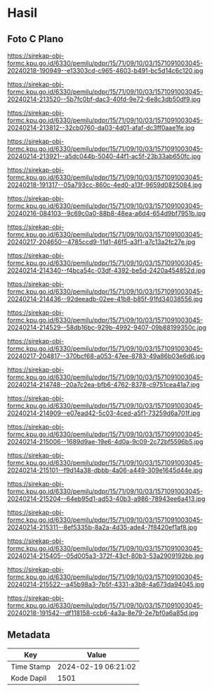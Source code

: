 # Hasil

## Foto C Plano

https://sirekap-obj-formc.kpu.go.id/6330/pemilu/pdpr/15/71/09/10/03/1571091003045-20240218-190949--e13303cd-c965-4603-b491-bc5d14c6c120.jpg

https://sirekap-obj-formc.kpu.go.id/6330/pemilu/pdpr/15/71/09/10/03/1571091003045-20240214-213520--5b7fc0bf-dac3-40fd-9e72-6e8c3db50df9.jpg

https://sirekap-obj-formc.kpu.go.id/6330/pemilu/pdpr/15/71/09/10/03/1571091003045-20240214-213812--32cb0760-da03-4d01-afaf-dc3ff0aae1fe.jpg

https://sirekap-obj-formc.kpu.go.id/6330/pemilu/pdpr/15/71/09/10/03/1571091003045-20240214-213921--a5dc044b-5040-44f1-ac5f-23b33ab650fc.jpg

https://sirekap-obj-formc.kpu.go.id/6330/pemilu/pdpr/15/71/09/10/03/1571091003045-20240218-191317--05a793cc-860c-4ed0-a13f-9659d0825084.jpg

https://sirekap-obj-formc.kpu.go.id/6330/pemilu/pdpr/15/71/09/10/03/1571091003045-20240216-084103--9c69c0a0-88b8-48ea-a6d4-654d9bf7951b.jpg

https://sirekap-obj-formc.kpu.go.id/6330/pemilu/pdpr/15/71/09/10/03/1571091003045-20240217-204650--4785ccd9-11d1-46f5-a3f1-a7c13a2fc27e.jpg

https://sirekap-obj-formc.kpu.go.id/6330/pemilu/pdpr/15/71/09/10/03/1571091003045-20240214-214340--f4bca54c-03df-4392-be5d-2420a454852d.jpg

https://sirekap-obj-formc.kpu.go.id/6330/pemilu/pdpr/15/71/09/10/03/1571091003045-20240214-214436--92deeadb-02ee-41b8-b85f-91fd34038556.jpg

https://sirekap-obj-formc.kpu.go.id/6330/pemilu/pdpr/15/71/09/10/03/1571091003045-20240214-214529--58db16bc-929b-4992-9407-09b88199350c.jpg

https://sirekap-obj-formc.kpu.go.id/6330/pemilu/pdpr/15/71/09/10/03/1571091003045-20240217-204817--370bcf68-a053-47ee-8783-49a86b03e6d6.jpg

https://sirekap-obj-formc.kpu.go.id/6330/pemilu/pdpr/15/71/09/10/03/1571091003045-20240214-214748--20a7c2ea-bfb6-4762-8378-c9751cea41a7.jpg

https://sirekap-obj-formc.kpu.go.id/6330/pemilu/pdpr/15/71/09/10/03/1571091003045-20240214-214909--e07ead42-5c03-4ced-a5f1-73259d6a701f.jpg

https://sirekap-obj-formc.kpu.go.id/6330/pemilu/pdpr/15/71/09/10/03/1571091003045-20240214-215006--1689d9ae-19e6-4d0a-9c09-2c72bf5596b5.jpg

https://sirekap-obj-formc.kpu.go.id/6330/pemilu/pdpr/15/71/09/10/03/1571091003045-20240214-215101--f9d14a38-dbbb-4a06-a449-309e1645d44e.jpg

https://sirekap-obj-formc.kpu.go.id/6330/pemilu/pdpr/15/71/09/10/03/1571091003045-20240214-215204--64eb95d1-ad53-40b3-a986-78943ee6a413.jpg

https://sirekap-obj-formc.kpu.go.id/6330/pemilu/pdpr/15/71/09/10/03/1571091003045-20240214-215311--8ef5335b-8a2a-4d35-ade4-7f8420ef1af8.jpg

https://sirekap-obj-formc.kpu.go.id/6330/pemilu/pdpr/15/71/09/10/03/1571091003045-20240214-215405--05d005a3-372f-43cf-80b3-53a2909192bb.jpg

https://sirekap-obj-formc.kpu.go.id/6330/pemilu/pdpr/15/71/09/10/03/1571091003045-20240214-215522--a45b98a3-7b5f-4331-a3b8-4a673da94045.jpg

https://sirekap-obj-formc.kpu.go.id/6330/pemilu/pdpr/15/71/09/10/03/1571091003045-20240218-191542--df118158-ccb6-4a3a-8e79-2e7bf0a6a85d.jpg


## Metadata

| Key        | Value               |
| ---------- | ------------------- |
| Time Stamp | 2024-02-19 06:21:02 |
| Kode Dapil | 1501                |



